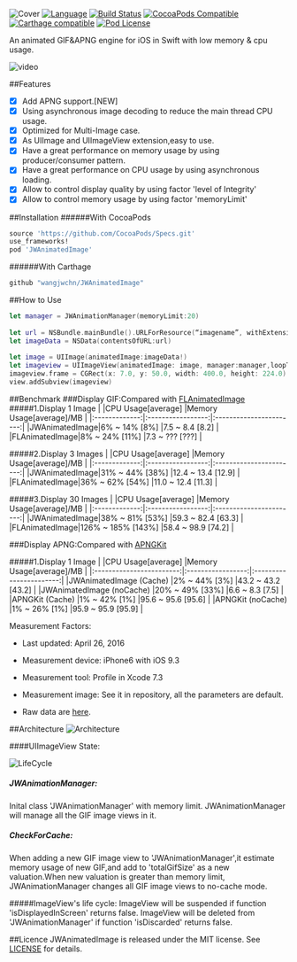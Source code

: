 ![Cover](https://raw.githubusercontent.com/wangjwchn/BenchmarkImage/master/Cover.png)
[![Language](https://img.shields.io/badge/swift-2.2-orange.svg)](http://swift.org)
[![Build Status](https://travis-ci.org/wangjwchn/JWAnimatedImage.svg?branch=master)](https://travis-ci.org/wangjwchn/JWAnimatedImage)
[![CocoaPods Compatible](https://img.shields.io/cocoapods/v/JWAnimatedImage.svg)](https://img.shields.io/cocoapods/v/JWAnimatedImage.svg)
[![Carthage compatible](https://img.shields.io/badge/Carthage-compatible-4BC51D.svg?style=flat)](https://github.com/Carthage/Carthage)
[![Pod License](https://img.shields.io/dub/l/vibe-d.svg)](https://www.apache.org/licenses/LICENSE-2.0.html)

An animated GIF&APNG engine for iOS in Swift with low memory & cpu usage.

![video](http://i.imgur.com/XOoq9mP.gif)

##Features
- [X] Add APNG support.[NEW]
- [x] Using asynchronous image decoding to reduce the main thread CPU usage.
- [x] Optimized for Multi-Image case.
- [x] As UIImage and UIImageView extension,easy to use.
- [x] Have a great performance on memory usage by using producer/consumer pattern.
- [x] Have a great performance on CPU usage by using asynchronous loading.
- [x] Allow to control display quality by using factor 'level of Integrity'
- [x] Allow to control memory usage by using factor 'memoryLimit'

##Installation
######With CocoaPods
```ruby
source 'https://github.com/CocoaPods/Specs.git'
use_frameworks!
pod 'JWAnimatedImage'
```
######With Carthage
```ruby
github "wangjwchn/JWAnimatedImage"
```
##How to Use
```swift
let manager = JWAnimationManager(memoryLimit:20)
        
let url = NSBundle.mainBundle().URLForResource(“imagename”, withExtension: "gif")!
let imageData = NSData(contentsOfURL:url)
        
let image = UIImage(animatedImage:imageData!)
let imageview = UIImageView(animatedImage: image, manager:manager,loopTime: -1)
imageview.frame = CGRect(x: 7.0, y: 50.0, width: 400.0, height: 224.0)
view.addSubview(imageview)

```

##Benchmark
###Display GIF:Compared with [FLAnimatedImage](https://github.com/Flipboard/FLAnimatedImage)
#####1.Display 1 Image
|               |CPU Usage[average] |Memory Usage[average]/MB |
|:-------------:|:-----------------:|:-----------------------:|
|JWAnimatedImage|6% ~ 14% [8%]      |7.5 ~ 8.4 [8.2]          |
|FLAnimatedImage|8% ~ 24% [11%]     |7.3 ~ ??? [???]          |

#####2.Display 3 Images
|               |CPU Usage[average] |Memory Usage[average]/MB |
|:-------------:|:-----------------:|:-----------------------:|
|JWAnimatedImage|31% ~ 44% [38%]    |12.4 ~ 13.4 [12.9]       |
|FLAnimatedImage|36% ~ 62% [54%]    |11.0 ~ 12.4 [11.3]       |

#####3.Display 30 Images
|               |CPU Usage[average] |Memory Usage[average]/MB |
|:-------------:|:-----------------:|:-----------------------:|
|JWAnimatedImage|38% ~ 81% [53%]    |59.3 ~ 82.4 [63.3]       |
|FLAnimatedImage|126% ~ 185% [143%] |58.4 ~ 98.9 [74.2]       |


###Display APNG:Compared with [APNGKit](https://github.com/onevcat/APNGKit)

#####1.Display 1 Image
|               				|CPU Usage[average] |Memory Usage[average]/MB |
|:------------------------:|:-----------------:|:-----------------------:|
|JWAnimatedImage (Cache)	|2% ~ 44% [3%]      |43.2 ~ 43.2 [43.2]       |
|JWAnimatedImage (noCache)	|20% ~ 49% [33%]    |6.6 ~ 8.3 [7.5]          |
|APNGKit (Cache)				|1% ~ 42% [1%]      |95.6 ~ 95.6 [95.6]        |
|APNGKit (noCache)			|1% ~ 26% [1%]      |95.9 ~ 95.9 [95.9]        |


Measurement Factors:

 - Last updated: April 26, 2016

 - Measurement device: iPhone6 with iOS 9.3

 - Measurement tool: Profile in Xcode 7.3

 - Measurement image: See it in repository, all the parameters are default.

 - Raw data are [here](https://github.com/wangjwchn/BenchmarkImage).

 



##Architecture
![Architecture](https://raw.githubusercontent.com/wangjwchn/BenchmarkImage/master/Architecture.png)

####UIImageView State:

![LifeCycle](https://raw.githubusercontent.com/wangjwchn/BenchmarkImage/master/LifeCycle.png)

##### JWAnimationManager:
 Inital class 'JWAnimationManager' with memory limit.
JWAnimationManager will manage all the GIF image views in it. 

##### CheckForCache:
 When adding a new GIF image view to 'JWAnimationManager',it estimate memory usage of new GIF,and add to 'totalGifSize' as a new valuation.When new valuation is greater than memory limit, JWAnimationManager changes all GIF image views to no-cache mode.

#####ImageView's life cycle:
 ImageView will be suspended if function 'isDisplayedInScreen' returns false.
ImageView will be deleted from 'JWAnimationManager' if function 'isDiscarded' returns false.



##Licence
JWAnimatedImage is released under the MIT license. See [LICENSE](https://github.com/wangjwchn/JWAnimatedImage/raw/master/LICENSE) for details.
